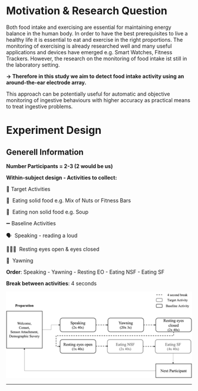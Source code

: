 # Motivation & Research Question

Both food intake and exercising are essential for maintaining energy balance in the human body. In order to have the best prerequisites to live a healthy life it is essential to eat and exercise in the right proportions. The monitoring of exercising is already researched well and many useful applications and devices have emerged e.g. Smart Watches, Fitness Trackers. However, the research on the monitoring of food intake ist still in the laboratory setting. 

**→ Therefore in this study we aim to detect food intake activity using an around-the-ear electrode array.**

This approach can be potentially useful for automatic and objective monitoring of ingestive behaviours with higher accuracy as practical means to treat ingestive problems.

# Experiment Design

## Generell Information

**Number Participants = 2-3 (2 would be us)**

**Within-subject design - Activities to collect:**

<aside>
🚀 Target Activities

</aside>

🍖  Eating solid food e.g. Mix of Nuts or Fitness Bars

🍜  Eating non solid food e.g. Soup

<aside>
➖ Baseline Activities

</aside>

🗣️  Speaking - reading a loud

🧘🏼‍♂️  Resting eyes open & eyes closed

🥱  Yawning 

 

**Order**: Speaking - Yawning - Resting EO - Eating NSF - Eating SF

**Break between activities**: 4 seconds

![Picture 1.jpg](Design%20Experiment%20-%20Data%20Collection%20c4ab3cf472694dfcb2f7f4535e1c3fc0/Picture_1.jpg)

---

